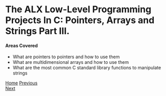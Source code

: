 # The ALX Low-Level Programming Projects In C: Pointers, Arrays and Strings Part III.

#### Areas Covered
* What are pointers to pointers and how to use them
* What are multidimensional arrays and how to use them
* What are the most common C standard library functions to manipulate strings



[Home](../)
[Previous](../0x06-pointers_arrays_strings/)                                   
[Next](../0x08-recursion/)